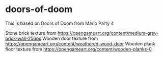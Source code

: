 # doors-of-doom
This is based on Doors of Doom from Mario Party 4

Stone brick texture from https://opengameart.org/content/medium-grey-brick-wall-256px
Wooden door texture from https://opengameart.org/content/weathered-wood-door
Wooden plank floor texture from https://opengameart.org/content/wooden-planks-0
